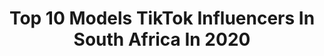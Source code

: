 ---
title: Top 10 Models TikTok Influencers In South Africa In 2020
description: >-
  Find top models TikTok influencers in South Africa in 2020. Most popular hashtags: #fyp #foryoupage #viral #model.
platform: TikTok
hits: 26
text_top: Discover the top-rated TikTok accounts on inBeat.
text_bottom: Our database aggregates 26 TikTok influencers like this in South Africa for you to pitch.
profiles:
  - username: "avril_albetti"
    fullname: >-
      Avril Albetti
    bio: >-
      Model Maker, Former Local & International Model🇿🇦🇮🇹 RGB Fashion Police,
    location: "South Africa"
    followers: 3650
    engagement: 1281
    commentsToLikes: 0.106112
    id: ckdt4mgassu9o0j23dep31je9
    verified: false
    hashtags: "#instyle, #projectxsa, #amazingtransition, #pheadraparks"
  - username: "_epicm10"
    fullname: >-
      메간 피터스
    bio: >-
      I'm an extrovert introvert 🇿🇦/20 Part time Model 📸 Thank you for 10K!
    location: "South Africa"
    followers: 11900
    engagement: 1618
    commentsToLikes: 0.026998
    id: ckcvimtvvvrcq0j230gofwbg9
    verified: false
    hashtags: "#fyp, #epicm10, #havefun, #viral"
  - username: "andrerouxsaofficial"
    fullname: >-
      Andrè Roux
    bio: >-
      GOD first Model Hairdresser 💇‍♀️ Durban 📍 🇿🇦🏳️‍🌈
    location: "South Africa"
    followers: 23700
    engagement: 1024
    commentsToLikes: 0.033334
    id: ck9fmtc3bv5en0j788cz1jv67
    verified: false
    hashtags: "#foryou, #durban, #viral, #glowupforreal"
  - username: "jacodbruyn"
    fullname: >-
      Jaco de Bruyn 
    bio: >-
      International fitness model 🇿🇦 Owner of Fitness Runway Model South Africa
    location: "South Africa"
    followers: 42800
    engagement: 584
    commentsToLikes: 0.016441
    id: ckdtl8usaz8xp0j23mt68jmi6
    verified: true
    hashtags: "#tiktoksa, #goals, #coronavirus, #bored"
  - username: "kylevt_97"
    fullname: >-
      kylevt97
    bio: >-
      🌊Kzn booiiiii 🌞 🏖 Ballito 🏄‍♀️ 🤙🏽Model 📸 😜Keeping it realll😜
    location: "South Africa"
    followers: 3498
    engagement: 1018
    commentsToLikes: 0.025527
    id: cka6l9z6x2axi0i78yw53uo7w
    verified: false
    hashtags: "#foryoupage, #trending, #fyp, #tiktok"
  - username: "dylanironlife"
    fullname: >-
      user179785008549
    bio: >-
      Fitness fanatic💪 Lifestyle coach👍 Insta @dylan.ironlife_fitness_model 🤘
    location: "South Africa"
    followers: 21900
    engagement: 577
    commentsToLikes: 0.012986
    id: ckb9femx53pp60j23jxvuuno9
    verified: false
    hashtags: "#tutting, #fyp, #foryoupage, #savage"
  - username: "akshaydabz"
    fullname: >-
      A.Dabz
    bio: >-
      I lift and stuff🥇 model👑 follow me on the gram⬆️ "Mr skinny guy" 17♏
    location: "South Africa"
    followers: 13700
    engagement: 701
    commentsToLikes: 0.026003
    id: cka0rnv93htlz0i781r1gg3qm
    verified: false
    hashtags: "#foryoupage, #fyp, #trend, #viral"
  - username: "deedeenotdexter"
    fullname: >-
      deedeegregory763
    bio: >-
      aish well I like my videos and that’s enough for me
    location: "South Africa"
    followers: 6437
    engagement: 987
    commentsToLikes: 0.039781
    id: ckbf1mg65o0k80j23cuyr0gdp
    verified: false
    hashtags: "#30daysofoutfits, #bts, #timewarpscan, #duet"
  - username: "danielle_retief"
    fullname: >-
      Danielle Retief
    bio: >-
      Actress. Producer. Storyteller. Business owner. Instagram: @danielleretief
    location: "South Africa"
    followers: 31200
    engagement: 980
    commentsToLikes: 0.016373
    id: ckal7kua2fmgp0i78qwbms7mf
    verified: false
    hashtags: "#actress, #comedy, #model, #setlife"
  - username: "uuuuuuuthought"
    fullname: >-
      Alex Amsinck
    bio: >-
      Lol IKYK that IDEK
    location: "South Africa"
    followers: 3866
    engagement: 553
    commentsToLikes: 0.020494
    id: cka0odi1z39gb0i78ydamvovk
    verified: false
    hashtags: "#fyp, #fashion, #wlyg, #fy"
---